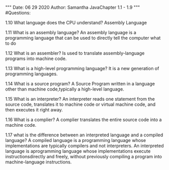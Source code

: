 """
Date: 06 29 2020
Author: Samantha
JavaChapter 1.1 - 1.9
"""
#Questions:

1.10 What language does the CPU understand?
Assembly Language

1.11 What is an assembly language? 
An assembly language is a programming language that can be used to directly 
tell the computer what to do

1.12 What is an assembler?
Is used to translate assembly-language programs into machine code.

1.13 What is a high-level programming language?
It is a new generation of programming languages.

1.14 What is a source program?
A Source Program written in a language other than machine code,typically 
a high-level language.

1.15 What is an interpreter? 
An interpreter reads one statement from the source code, 
translates it to machine code or virtual machine code, and then executes it right away.

1.16 What is a complier?
A complier translates the entire source code into a machine code.

1.17 what is the difference between an interpreted language and a compiled language?
A compiled language is a programming language whose implementations are typically 
compilers and not interpreters. An interpreted language is aprogramming language whose 
implementations execute instructionsdirectly and freely, without previously compiling 
a program into machine-language instructions.

